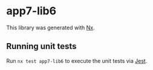 # app7-lib6

This library was generated with [Nx](https://nx.dev).

## Running unit tests

Run `nx test app7-lib6` to execute the unit tests via [Jest](https://jestjs.io).
